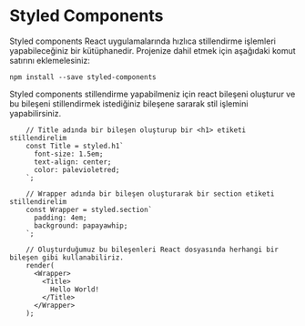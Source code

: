 # Styled Components

Styled components React uygulamalarında hızlıca stillendirme işlemleri yapabileceğiniz bir kütüphanedir.
Projenize dahil etmek için aşağıdaki komut satırını eklemelesiniz:

`npm install --save styled-components`

Styled components stillendirme yapabilmeniz için react bileşeni oluşturur ve bu bileşeni stillendirmek istediğiniz bileşene sararak stil işlemini yapabilirsiniz.

```
    // Title adında bir bileşen oluşturup bir <h1> etiketi stillendirelim
    const Title = styled.h1`
      font-size: 1.5em;
      text-align: center;
      color: palevioletred;
    `;

    // Wrapper adında bir bileşen oluşturarak bir section etiketi stillendirelim
    const Wrapper = styled.section`
      padding: 4em;
      background: papayawhip;
    `;

    // Oluşturduğumuz bu bileşenleri React dosyasında herhangi bir bileşen gibi kullanabiliriz.
    render(
      <Wrapper>
        <Title>
          Hello World!
        </Title>
      </Wrapper>
    );
```
